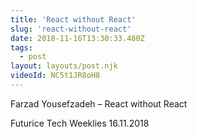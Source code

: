 ```yaml
---
title: 'React without React'
slug: 'react-without-react'
date: 2018-11-16T13:30:33.480Z
tags:
  - post
layout: layouts/post.njk
videoId: NC5t1JR8oH8
---
```


Farzad Yousefzadeh – React without React

Futurice Tech Weeklies 16.11.2018
